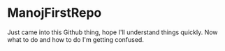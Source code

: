 # ManojFirstRepo
Just came into this Github thing, hope I'll understand things quickly.
Now what to do and how to do I'm getting confused.
